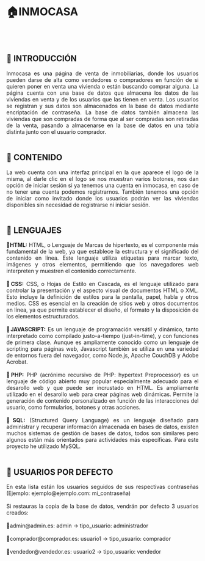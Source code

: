 # 🏠INMOCASA
<br><br>
## 📍 INTRODUCCIÓN
<div align="justify">
  Inmocasa es una página de venta de inmobiliarias, donde los usuarios pueden darse de alta como vendedores o compradores en función de
  si quieren poner en venta una vivienda o están buscando comprar alguna. La página cuenta con una base de datos que almacena los datos
  de las viviendas en venta y de los usuarios que las tienen en venta. Los usuarios se registran y sus datos son almacenados en la base
  de datos mediante encriptación de contraseña. La base de datos también almacena las viviendas que son compradas de forma que al ser 
  compradas son retiradas de la venta, pasando a almacenarse en la base de datos en una tabla distinta junto con el usuario comprador.
</div>

<br>

## 📍 CONTENIDO
<div align="justify">
  La web cuenta con una interfaz principal en la que aparece el logo de la misma, al darle clic en el logo se nos muestran varios botones,
  nos dan opción de iniciar sesión si ya tenemos una cuenta en inmocasa, en caso de no tener una cuenta podemos registrarnos. También
  tenemos una opción de iniciar como invitado donde los usuarios podrán ver las viviendas disponibles sin necesidad de registrarse ni
  iniciar sesión.
</div>

<br>

## 📍 LENGUAJES
<div align="justify">
  🔸<b>HTML:</b> HTML, o Lenguaje de Marcas de hipertexto, es el componente más fundamental de la web, ya que establece la estructura 
  y el significado del contenido en línea. Este lenguaje utiliza etiquetas para marcar texto, imágenes y otros elementos, permitiendo 
  que los navegadores web interpreten y muestren el contenido correctamente.
<br><br>
  🔸<b>CSS:</b> CSS, o Hojas de Estilo en Cascada, es el lenguaje utilizado para controlar la presentación y el aspecto visual de 
  documentos HTML o XML. Esto incluye la definición de estilos para la pantalla, papel, habla y otros medios. 
  CSS es esencial en la creación de sitios web y otros documentos en línea, ya que permite establecer el diseño, el formato y la 
  disposición de los elementos estructurados.
<br><br>
🔸<b>JAVASCRIPT:</b> Es un lenguaje de programación versátil y dinámico, tanto interpretado como compilado justo-a-tiempo
  (just-in-time), y con funciones de primera clase. Aunque es ampliamente conocido como un lenguaje de scripting para páginas web, 
  Javascript también se utiliza en una variedad de entornos fuera del navegador, como Node.js, Apache CouchDB y Adobe Acrobat.
<br><br>
🔸<b>PHP:</b> PHP (acrónimo recursivo de PHP: hypertext Preprocessor) es un lenguaje de código abierto muy popular especialmente
  adecuado para el desarollo web y que puede ser incrustado en HTML. Es ampliamente utilizado en el desarollo web para crear 
  páginas web dinámicas. Permite la generación de contenido personalizado en función de las interacciones del usuario, como 
  formularios, botones y otras acciones.
<br><br>
🔸<b>SQL:</b> (Structured Query Language) es un lenguaje diseñado para administrar y recuperar información almacenada en bases 
  de datos, existen muchos sistemas de gestión de bases de datos, todos son similares pero algunos están más orientados para 
  actividades más específicas. Para este proyecto he utilizado MySQL.
</div>

<br>

## 📍 USUARIOS POR DEFECTO
<div align="justify">
  En esta lista están los usuarios seguidos de sus respectivas contraseñas (Ejemplo: ejemplo@ejemplo.com: mi_contraseña)
  <br><br>
  Si restauras la copia de la base de datos, vendrán por defecto 3 usuarios creados:
  <br><br>
  🔸admin@admin.es: admin -> tipo_usuario: administrador
  <br><br>
  🔸comprador@comprador.es: usuario1 -> tipo_usuario: comprador
  <br><br>
  🔸vendedor@vendedor.es: usuario2 -> tipo_usuario: vendedor

